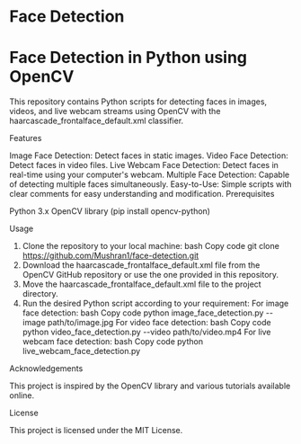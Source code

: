 # Face Detection
# Face Detection in Python using OpenCV
This repository contains Python scripts for detecting faces in images, videos, and live webcam streams using OpenCV with the haarcascade_frontalface_default.xml classifier.

Features

Image Face Detection: Detect faces in static images.
Video Face Detection: Detect faces in video files.
Live Webcam Face Detection: Detect faces in real-time using your computer's webcam.
Multiple Face Detection: Capable of detecting multiple faces simultaneously.
Easy-to-Use: Simple scripts with clear comments for easy understanding and modification.
Prerequisites

Python 3.x
OpenCV library (pip install opencv-python)

Usage
1. Clone the repository to your local machine:
bash
Copy code
git clone https://github.com/Mushran1/face-detection.git
2. Download the haarcascade_frontalface_default.xml file from the OpenCV GitHub repository or use the one provided in this repository.
3. Move the haarcascade_frontalface_default.xml file to the project directory.
4. Run the desired Python script according to your requirement:
For image face detection:
bash
Copy code
python image_face_detection.py --image path/to/image.jpg
For video face detection:
bash
Copy code
python video_face_detection.py --video path/to/video.mp4
For live webcam face detection:
bash
Copy code
python live_webcam_face_detection.py

Acknowledgements

This project is inspired by the OpenCV library and various tutorials available online.

License

This project is licensed under the MIT License.
